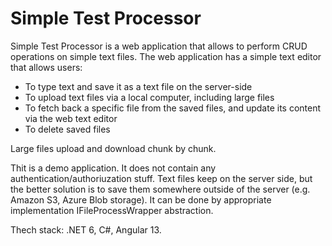 # Simple Test Processor
Simple Test Processor is a web application that allows to perform CRUD operations on simple text files. The web application has a simple text editor that allows users:
- To type text and save it as a text file on the server-side
- To upload text files via a local computer, including large files
- To fetch back a specific file from the saved files, and update its content via the web text editor
- To delete saved files

Large files upload and download chunk by chunk.

Thit is a demo application. It does not contain any authentication/authoriuzation stuff. Text files keep on the server side, but the better solution is to save them somewhere outside of the server (e.g. Amazon S3, Azure Blob storage). It can be done by appropriate implementation IFileProcessWrapper abstraction.

Thech stack: .NET 6, C#, Angular 13.
